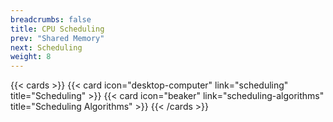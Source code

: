 ```yaml
---
breadcrumbs: false
title: CPU Scheduling
prev: "Shared Memory"
next: Scheduling
weight: 8
---
```

{{< cards >}}
    {{< card icon="desktop-computer" link="scheduling" title="Scheduling" >}}
    {{< card icon="beaker" link="scheduling-algorithms" title="Scheduling Algorithms" >}}
{{< /cards >}}
